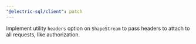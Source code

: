 ```yaml
---
"@electric-sql/client": patch
---
```


Implement utility `headers` option on `ShapeStream` to pass headers to attach to all requests, like authorization.
